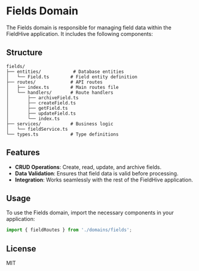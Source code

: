 # Fields Domain

The Fields domain is responsible for managing field data within the FieldHive application. It includes the following components:

## Structure

```
fields/
├── entities/            # Database entities
│   └── Field.ts        # Field entity definition
├── routes/             # API routes
│   ├── index.ts        # Main routes file
│   └── handlers/       # Route handlers
│       ├── archiveField.ts
│       ├── createField.ts
│       ├── getField.ts
│       ├── updateField.ts
│       └── index.ts
├── services/           # Business logic
│   └── fieldService.ts
└── types.ts            # Type definitions
```

## Features

- **CRUD Operations**: Create, read, update, and archive fields.
- **Data Validation**: Ensures that field data is valid before processing.
- **Integration**: Works seamlessly with the rest of the FieldHive application.

## Usage

To use the Fields domain, import the necessary components in your application:

```typescript
import { fieldRoutes } from './domains/fields';
```

## License

MIT
